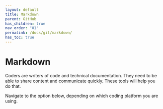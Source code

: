 ```yaml
---
layout: default
title: Markdown
parent: GitHub
has_children: true
nav_order: "01"
permalink: /docs/git/markdown/
has_toc: true
---
```


# Markdown

Coders are writers of code and technical documentation. They need to be able to share content and communicate quickly. These tools will help you do that.

Navigate to the option below, depending on which coding platform you are using.
